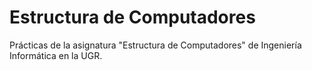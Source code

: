 # Estructura de Computadores

Prácticas de la asignatura "Estructura de Computadores" de Ingeniería Informática en la UGR.
